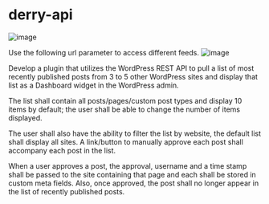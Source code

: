 # derry-api

![image](https://user-images.githubusercontent.com/1525894/41775382-af7cd110-75f1-11e8-8eef-d9a2ea2c411e.png)

Use the following url parameter to access different feeds.
![image](https://user-images.githubusercontent.com/1525894/41775438-e11f966c-75f1-11e8-81ff-a300b081d167.png)

Develop a plugin that utilizes the WordPress REST API to pull a list of most recently published posts from 3 to 5 other WordPress sites and display that list as a Dashboard widget in the WordPress admin. 

The list shall contain all posts/pages/custom post types and display 10 items by default; the user shall be able to change the number of items displayed. 

The user shall also have the ability to filter the list by website, the default list shall display all sites. A link/button to manually approve each post shall accompany each post in the list. 

When a user approves a post, the approval, username and a time stamp shall be passed to the site containing that page and each shall be stored in custom meta fields. Also, once approved, the post shall no longer appear in the list of recently published posts.
